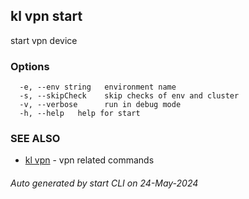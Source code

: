 ## kl vpn start

start vpn device



### Options

```
  -e, --env string   environment name
  -s, --skipCheck    skip checks of env and cluster
  -v, --verbose      run in debug mode
  -h, --help   help for start
```

### SEE ALSO

* [kl vpn](kl_vpn.md)  - vpn related commands

###### Auto generated by start CLI on 24-May-2024
